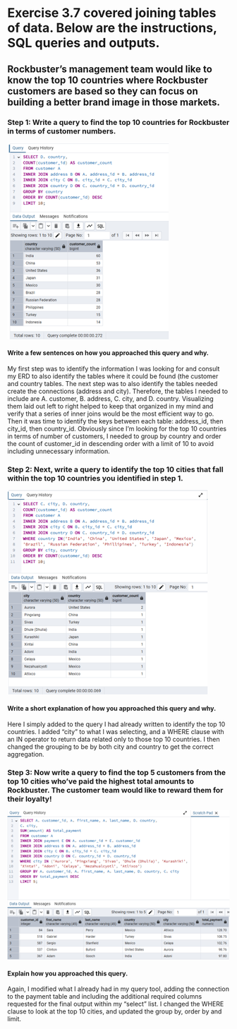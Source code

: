 # Exercise 3.7 covered joining tables of data. Below are the instructions, SQL queries and outputs. 

##  Rockbuster’s management team would like to know the top 10 countries where Rockbuster customers are based so they can focus on building a better brand image in those markets.

### Step 1: Write a query to find the top 10 countries for Rockbuster in terms of customer numbers. 

![Image of code and output](images/Ex3.7step1.png)

#### Write a few sentences on how you approached this query and why.
My first step was to identify the information I was looking for and consult my ERD to also
identify the tables where it could be found (the customer and country tables. The next step was
to also identify the tables needed create the connections (address and city). Therefore, the
tables I needed to include are A. customer, B. address, C. city, and D. country. Visualizing them
laid out left to right helped to keep that organized in my mind and verify that a series of inner
joins would be the most efficient way to go. Then it was time to identify the keys between each
table: address_id, then city_id, then country_id. Obviously since I’m looking for the top 10
countries in terms of number of customers, I needed to group by country and order the count
of customer_id in descending order with a limit of 10 to avoid including unnecessary
information. 

### Step 2: Next, write a query to identify the top 10 cities that fall within the top 10 countries you identified in step 1.

![Image of Code and output](images/Ex3.7step2.png)

#### Write a short explanation of how you approached this query and why.
Here I simply added to the query I had already written to identify the top 10 countries. I added
“city” to what I was selecting, and a WHERE clause with an IN operator to return data related
only to those top 10 countries. I then changed the grouping to be by both city and country to
get the correct aggregation. 

### Step 3: Now write a query to find the top 5 customers from the top 10 cities who’ve paid the highest total amounts to Rockbuster. The customer team would like to reward them for their loyalty!

![Image of code and output](images/Ex3.7step3.png)

#### Explain how you approached this query.
Again, I modified what I already had in my query tool, adding the connection to the payment
table and including the additional required columns requested for the final output within my
“select” list. I changed the WHERE clause to look at the top 10 cities, and updated the group by,
order by and limit. 
